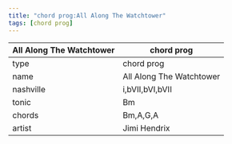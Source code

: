 ```yaml
---
title: "chord prog:All Along The Watchtower"
tags: [chord prog]
---
```


|All Along The Watchtower|chord prog|
|---|---|
|type|chord prog|
|name|All Along The Watchtower|
|nashville|i,bVII,bVI,bVII|
|tonic|Bm|
|chords|Bm,A,G,A|
|artist|Jimi Hendrix|


